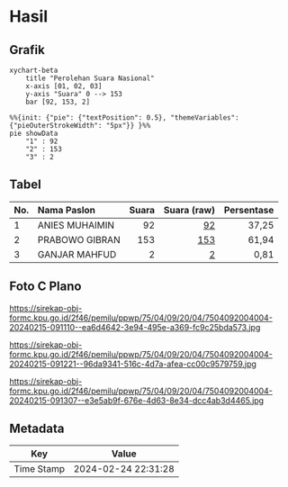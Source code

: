 # Hasil

## Grafik

```mermaid
xychart-beta
    title "Perolehan Suara Nasional"
    x-axis [01, 02, 03]
    y-axis "Suara" 0 --> 153
    bar [92, 153, 2]
```

```mermaid
%%{init: {"pie": {"textPosition": 0.5}, "themeVariables": {"pieOuterStrokeWidth": "5px"}} }%%
pie showData
    "1" : 92
    "2" : 153
    "3" : 2
```

## Tabel

| No. | Nama Paslon    | Suara | Suara (raw) | Persentase |
|:--- |:-------------- | -----:| -----------:| ----------:|
| 1   | ANIES MUHAIMIN | 92    | [92][p-1]   | 37,25      |
| 2   | PRABOWO GIBRAN | 153   | [153][p-2]  | 61,94      |
| 3   | GANJAR MAHFUD  | 2     | [2][p-3]    | 0,81       |


[p-1]: https://github.com/gigit-pemilu/pemilu-2024/blob/main/pilpres/hitung-suara/sub/75-gorontalo/sub/04-pohuwato/sub/09-buntulia/sub/2004-buntulia-utara/sub/004-tps/sub/paslon-1.txt
[p-2]: https://github.com/gigit-pemilu/pemilu-2024/blob/main/pilpres/hitung-suara/sub/75-gorontalo/sub/04-pohuwato/sub/09-buntulia/sub/2004-buntulia-utara/sub/004-tps/sub/paslon-2.txt
[p-3]: https://github.com/gigit-pemilu/pemilu-2024/blob/main/pilpres/hitung-suara/sub/75-gorontalo/sub/04-pohuwato/sub/09-buntulia/sub/2004-buntulia-utara/sub/004-tps/sub/paslon-3.txt

## Foto C Plano

https://sirekap-obj-formc.kpu.go.id/2f46/pemilu/ppwp/75/04/09/20/04/7504092004004-20240215-091110--ea6d4642-3e94-495e-a369-fc9c25bda573.jpg

https://sirekap-obj-formc.kpu.go.id/2f46/pemilu/ppwp/75/04/09/20/04/7504092004004-20240215-091221--96da9341-516c-4d7a-afea-cc00c9579759.jpg

https://sirekap-obj-formc.kpu.go.id/2f46/pemilu/ppwp/75/04/09/20/04/7504092004004-20240215-091307--e3e5ab9f-676e-4d63-8e34-dcc4ab3d4465.jpg


## Metadata

| Key        | Value               |
| ---------- | ------------------- |
| Time Stamp | 2024-02-24 22:31:28 |



